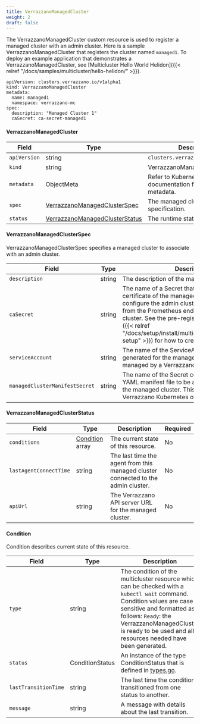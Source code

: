 ```yaml
---
title: VerrazzanoManagedCluster
weight: 2
draft: false
---
```

The VerrazzanoManagedCluster custom resource is used to register a managed cluster with an admin cluster.  Here is a sample VerrazzanoManagedCluster that registers the cluster named `managed1`.  To deploy an example application that demonstrates a VerrazzanoManagedCluster, see [Multicluster Hello World Helidon]({{< relref "/docs/samples/multicluster/hello-helidon/" >}}).

```
apiVersion: clusters.verrazzano.io/v1alpha1
kind: VerrazzanoManagedCluster
metadata:
  name: managed1
  namespace: verrazzano-mc
spec:
  description: "Managed Cluster 1"
  caSecret: ca-secret-managed1
```

#### VerrazzanoManagedCluster

| Field | Type | Description | Required
| --- | --- | --- | --- |
| `apiVersion` | string | `clusters.verrazzano.io/v1alpha1` | Yes |
| `kind` | string | VerrazzanoManagedCluster |  Yes |
| `metadata` | ObjectMeta | Refer to Kubernetes API documentation for fields of metadata. |  Yes |
| `spec` |  [VerrazzanoManagedClusterSpec](#verrazzanomanagedclusterspec) | The managed cluster specification. |  Yes |
| `status` | [VerrazzanoManagedClusterStatus](#verrazzanomanagedclusterstatus) | The runtime status this resource. | No |

#### VerrazzanoManagedClusterSpec
VerrazzanoManagedClusterSpec specifies a managed cluster to associate with an admin cluster.

| Field | Type | Description | Required
| --- | --- | --- | --- |
| `description` | string | The description of the managed cluster. | No |
| `caSecret` | string | The name of a Secret that contains the CA certificate of the managed cluster. This is used to configure the admin cluster to scrape metrics from the Prometheus endpoint on the managed cluster. See the pre-registration [instructions]({{< relref "/docs/setup/install/multicluster#preregistration-setup" >}}) for how to create this Secret.| Yes |
| `serviceAccount` | string | The name of the ServiceAccount that was generated for the managed cluster. This field is managed by a Verrazzano Kubernetes operator. | No |
| `managedClusterManifestSecret` | string | The name of the Secret containing generated YAML manifest file to be applied by the user to the managed cluster. This field is managed by a Verrazzano Kubernetes operator. | No |

#### VerrazzanoManagedClusterStatus

| Field | Type | Description | Required
| --- | --- | --- | --- |
| `conditions` | [Condition](#condition) array | The current state of this resource. | No |
| `lastAgentConnectTime` | string | The last time the agent from this managed cluster connected to the admin cluster. | No |
| `apiUrl` | string | The Verrazzano API server URL for the managed cluster. | No |

#### Condition
Condition describes current state of this resource.

| Field | Type | Description | Required
| --- | --- | --- | --- |
| `type` | string | The condition of the multicluster resource which can be checked with a `kubectl wait` command. Condition values are case-sensitive and formatted as follows: `Ready`: the VerrazzanoManagedCluster is ready to be used and all resources needed have been generated. | Yes |
| `status` | ConditionStatus | An instance of the type ConditionStatus that is defined in [types.go](https://github.com/kubernetes/api/blob/master/core/v1/types.go). | Yes |
| `lastTransitionTime` | string | The last time the condition transitioned from one status to another. | No |
| `message` | string | A message with details about the last transition. | No |
